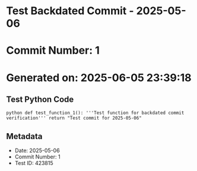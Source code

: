 ﻿# Test Backdated Commit - 2025-05-06
# Commit Number: 1
# Generated on: 2025-06-05 23:39:18

## Test Python Code
`python
def test_function_1():
    '''Test function for backdated commit verification'''
    return "Test commit for 2025-05-06"
`

## Metadata
- Date: 2025-05-06
- Commit Number: 1
- Test ID: 423815
